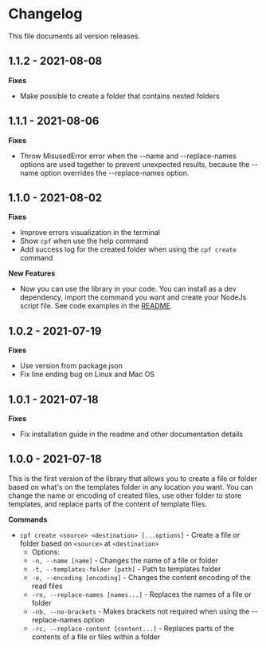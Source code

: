 # Changelog

This file documents all version releases.

## 1.1.2 - 2021-08-08

**Fixes**

- Make possible to create a folder that contains nested folders

## 1.1.1 - 2021-08-06

**Fixes**

- Throw MisusedError error when the --name and --replace-names options are used together to prevent unexpected results, because the --name option overrides the --replace-names option.

## 1.1.0 - 2021-08-02

**Fixes**

- Improve errors visualization in the terminal
- Show `cpf` when use the help command
- Add success log for the created folder when using the `cpf create` command

**New Features**

- Now you can use the library in your code. You can install as a dev dependency, import the command you want and create your NodeJs script file. See code examples in the [README](/README.md).

## 1.0.2 - 2021-07-19

**Fixes**

- Use version from package.json
- Fix line ending bug on Linux and Mac OS

## 1.0.1 - 2021-07-18

**Fixes**

- Fix installation guide in the readme and other documentation details

## 1.0.0 - 2021-07-18

This is the first version of the library that allows you to create a file or folder based on what's on the templates folder in any location you want. You can change the name or encoding of created files, use other folder to store templates, and replace parts of the content of template files.

**Commands**

- `cpf create <source> <destination> [...options]` - Create a file or folder based on `<source>` at `<destination>`
  - Options:
  - `-n, --name [name]` - Changes the name of a file or folder
  - `-t, --templates-folder [path]` - Path to templates folder
  - `-e, --encoding [encoding]` - Changes the content encoding of the read files
  - `-rn, --replace-names [names...]` - Replaces the names of a file or folder
  - `-nb, --no-brackets` - Makes brackets not required when using the --replace-names option
  - `-rc, --replace-content [content...]` - Replaces parts of the contents of a file or files within a folder
